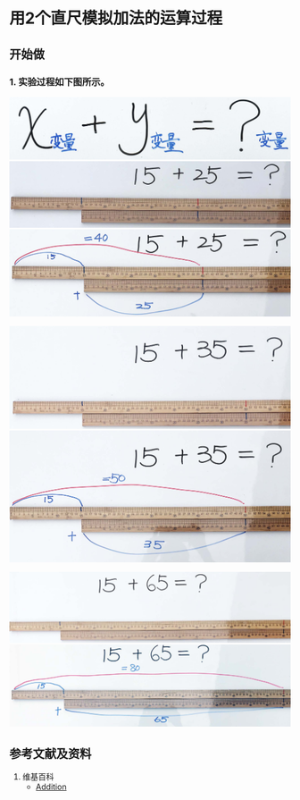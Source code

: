 # 用2个直尺模拟加法的运算过程

## 开始做

### 1. 实验过程如下图所示。

![](/images/数轴(一维坐标系)/用2个直尺模拟加法的运算过程/1a0.jpg)
![](/images/数轴(一维坐标系)/用2个直尺模拟加法的运算过程/1a1.jpg)
![](/images/数轴(一维坐标系)/用2个直尺模拟加法的运算过程/1a2.jpg)

![](/images/数轴(一维坐标系)/用2个直尺模拟加法的运算过程/2a1.jpg)
![](/images/数轴(一维坐标系)/用2个直尺模拟加法的运算过程/2a2.jpg)

![](/images/数轴(一维坐标系)/用2个直尺模拟加法的运算过程/3a1.jpg)
![](/images/数轴(一维坐标系)/用2个直尺模拟加法的运算过程/3a2.jpg)


## 参考文献及资料

1. 维基百科
	- [Addition](https://en.wikipedia.org/wiki/Addition) 

